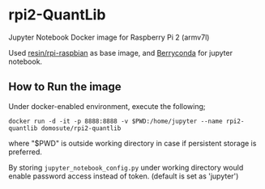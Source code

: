 # rpi2-QuantLib
Jupyter Notebook Docker image for Raspberry Pi 2 (armv7l)

Used [resin/rpi-raspbian](https://hub.docker.com/r/resin/rpi-raspbian/) as base image, and [Berryconda](https://github.com/jjhelmus/berryconda) for jupyter notebook.

How to Run the image
------------
Under docker-enabled environment, execute the following;
```
docker run -d -it -p 8888:8888 -v $PWD:/home/jupyter --name rpi2-quantlib domosute/rpi2-quantlib
```
where "$PWD" is outside working directory in case if persistent storage is preferred.

By storing `jupyter_notebook_config.py` under working directory would enable password access instead of token. (default is set as 'jupyter')
